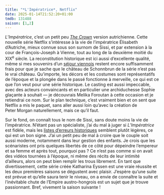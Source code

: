 ```yaml
---
title: "*L'Impératrice*, Netflix"
date: 2025-01-14T21:52:20+01:00
tmdb: 131488
saison: [1,2] 
---
```


*L’Impératrice*, c’est un petit peu [*The Crown*](https://voiretmanger.fr/crown-morgan-netflix/) version autrichienne. Cette nouvelle série Netflix s’intéresse à la vie de l’impératrice Élisabeth d’Autriche, mieux connue sous son surnom de Sissi, et par extension à la cour de François-Joseph à Vienne, tout au long de la deuxième moitié du XIX<sup>e</sup> siècle. La reconstitution historique est ici aussi d’excellente qualité, même si mes souvenirs d’un [séjour viennois](https://voiretmanger.fr/quelques-jours-vienne/) restent encore suffisamment frais pour que je sache que le château de Schonnbrun de la série n’est pas le vrai château. Qu’importe, les décors et les costumes sont représentatifs de l’époque et la plongée dans le passé fonctionne à merveille, ce qui est ce que l’on veut pour une série historique. Le casting est aussi impeccable, avec des acteurs convaincants et en particulier une archiduchesse Sophie glaçante à souhait — je découvrais Melika Foroutan à cette occasion et je retiendrai ce nom. Sur le plan technique, c’est vraiment bien et on sent que Netflix a mis le paquet, sans aller aussi loin qu’avec la création de Peter Morgan naturellement, mais ce qu’il faut. 

Sur le fond, on connaît tous le nom de Sissi, sans doute moins la vie de l’impératrice. N’étant pas un spécialiste, j’ai du mal à juger si *L’Impératrice* est fidèle, mais les [listes d’erreurs historiques](https://en.wikipedia.org/wiki/The_Empress_(TV_series)#Historical_inaccuracies) semblent plutôt légères, ce qui est un bon signe. J’ai un petit peu de mal à croire que le couple soit aussi moderne, notamment dans leur gestion des enfants. Je crois que les scénaristes ont pris quelques libertés de ce côté pour dépeindre l’empereur et sa femme et après tout, pourquoi pas ? Ce n’est pas comme si on avait des vidéos tournées à l’époque, ni même des récits de leur intimité d’ailleurs, alors on peut bien remplir les trous librement. En tant que divertissement, cette série créée Katharina Eyssen est une vraie réussite et les deux premières saisons se dégustent avec plaisir. J’espère qu’une suite est prévue et qu’elle saura tenir le niveau, on a envie de connaître la suite et l’inévitable chute de l’Empire austro-hongrois est un sujet que je trouve passionnant. Bref, vivement la saison suivante ! 